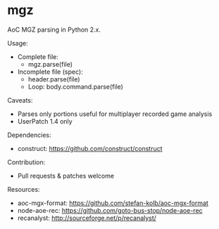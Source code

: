# mgz

AoC MGZ parsing in Python 2.x.

Usage:
 - Complete file:
   - mgz.parse(file)
 - Incomplete file (spec):
   - header.parse(file)
   - Loop: body.command.parse(file)

Caveats:
 - Parses only portions useful for multiplayer recorded game analysis
 - UserPatch 1.4 only

Dependencies:
 - construct: https://github.com/construct/construct

Contribution:
 - Pull requests & patches welcome

Resources:
 - aoc-mgx-format: https://github.com/stefan-kolb/aoc-mgx-format
 - node-aoe-rec: https://github.com/goto-bus-stop/node-aoe-rec
 - recanalyst: http://sourceforge.net/p/recanalyst/
